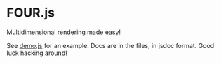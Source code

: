# FOUR.js
Multidimensional rendering made easy!

See [demo.js](demo.js) for an example. Docs are in the files, in jsdoc format. Good luck hacking around!

